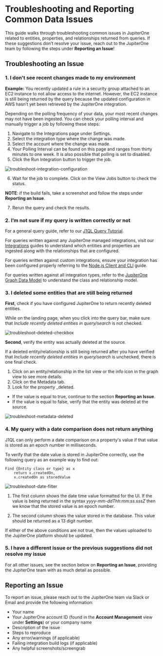 # Troubleshooting and Reporting Common Data Issues

This guide walks through troubleshooting common issues in JupiterOne related to entities, properties, and relationships returned from queries. If these suggestions don’t resolve your issue, reach out to the JupiterOne team by following the steps under **Reporting an Issue**!

## Troubleshooting an Issue

### 1. I don't see recent changes made to my environment

**Example:** You recently updated a rule in a security group attached to an EC2 instance to not allow access to the internet. However, the EC2 instance is still being returned by the query because the updated configuration in AWS hasn’t yet been retrieved by the JupiterOne integration.

Depending on the polling frequency of your data, your most recent changes may not have been ingested. You can check your polling interval and manually trigger a job by following these steps:

1. Navigate to the Integrations page under Settings.
2. Select the integration type where the change was made.
3. Select the account where the change was made.
4. Your Polling Interval can be found on this page and ranges from thirty minutes to one week. It is also possible that polling is set to disabled.
5. Click the Run Integration button to trigger the job.

![troubleshoot-integration-configuration](../assets/troubleshoot-integration-configuration.png)

6. Wait for the job to complete. Click on the View Jobs button to check the status.

**NOTE**: if the build fails, take a screenshot and follow the steps under **Reporting an Issue**.

7. Rerun the query and check the results.

### 2. I’m not sure if my query is written correctly or not

For a general query guide, refer to our [J1QL Query Tutorial](../jupiterOne-query-language_(J1QL)\tutorial-j1ql.md).

For queries written against any JupiterOne managed integrations, visit our [Integrations](../Getting-Started_and-Admin/configure-integrations.md) 
guides to understand which entities and properties are ingested along with the relationships that are configured. 

For queries written against custom integrations, ensure your integration has been configured properly referring to the [Node.js Client and CLI](../APIs_and-integrations/j1-client-and-cli.md) guide.

For queries written against all integration types, refer to the [JupiterOne Graph Data Model](../jupiterOne-data-model/jupiterone-data-model.md) 
to understand the class and relationship model.

### 3. I deleted some entities that are still being returned  

**First**, check if you have configured JupiterOne to return recently deleted entities.

While on the landing page, when you click into the query bar, make sure that *Include recently deleted entities in query/search* is not checked.

![troubleshoot-deleted-checkbox](../assets/troubleshoot-deleted-checkbox.png)

**Second**, verify the entity was actually deleted at the source. 

If a deleted entity/relationship is still being returned after you have verified that *Include recently deleted entities in query/search* is unchecked, there is one final check.

1. Click on an entity/relationship in the list view or the info icon in the graph view to see more details.
2. Click on the Metadata tab.
3. Look for the property _deleted.
- If the value is equal to true, continue to the section **Reporting an Issue**.
- If the value is equal to false, verify that the entity was deleted at the source.

![troubleshoot-metadata-deleted](../assets/troubleshoot-metadata-deleted.png)

### 4. My query with a date comparison does not return anything

J1QL can only perform a date comparison on a property's value if that value is stored as an epoch number in milliseconds.

To verify that the date value is stored in JupiterOne correctly, use the following query as an example way to find out:

```j1ql
Find {Entity class or type} as x 
    return x.createdOn, 
    x.createdOn as storedValue
```

![troubleshoot-date-filter](../assets/troubleshoot-date-filter.png)

1. The first column shows the date time value formatted for the UI. If the value is being returned in the syntax *yyyy-mm-ddThh:mm:ss.sssZ* then we know that the stored value is an epoch number.

2. The second column shows the value stored in the database. This value should be returned as a 13 digit number.

If either of the above conditions are not true, then the values uploaded to the JupiterOne platform should be updated.

### 5. I have a different issue or the previous suggestions did not resolve my issue

For all other issues, see the section below on **Reporting an Issue**, providing the JupiterOne team with as much detail as possible.

## Reporting an Issue

To report an issue, please reach out to the JupiterOne team via Slack or Email and provide the following information:

- Your name
- Your JupiterOne account ID (found in the **Account Management** view under **Settings**) or your company name
- Description of the issue
- Steps to reproduce 
- Any error/warnings (if applicable)
- Failing integration build logs (if applicable)
- Any helpful screenshots/screengrab

